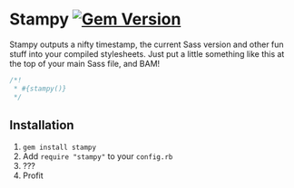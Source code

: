 # Stampy [![Gem Version](https://badge.fury.io/rb/stampy.svg)](http://badge.fury.io/rb/stampy)

Stampy outputs a nifty timestamp, the current Sass version and other fun stuff into your compiled stylesheets. Just put a little something like this at the top of your main Sass file, and BAM!

```scss
/*!
 * #{stampy()}
 */
```

## Installation

1. `gem install stampy`
1. Add `require "stampy"` to your `config.rb`
1. ???
1. Profit

